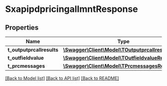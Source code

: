 # SxapipdpricingallmntResponse

## Properties
Name | Type | Description | Notes
------------ | ------------- | ------------- | -------------
**t_outputprcallresults** | [**\Swagger\Client\Model\TOutputprcallresultsResp**](TOutputprcallresultsResp.md) |  | [optional] 
**t_outfieldvalue** | [**\Swagger\Client\Model\TOutfieldvalueResp**](TOutfieldvalueResp.md) |  | [optional] 
**t_prcmessages** | [**\Swagger\Client\Model\TPrcmessagesResp**](TPrcmessagesResp.md) |  | [optional] 

[[Back to Model list]](../README.md#documentation-for-models) [[Back to API list]](../README.md#documentation-for-api-endpoints) [[Back to README]](../README.md)


